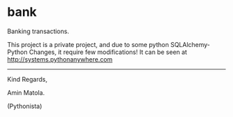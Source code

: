 # bank
Banking transactions.

This project is a private project, and due to some python SQLAlchemy-Python Changes, it require few modifications!
It can be seen at http://systems.pythonanywhere.com

______________________________________________________________________

Kind Regards,

Amin Matola.

(Pythonista)
